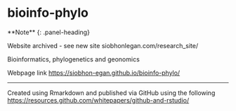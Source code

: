 # bioinfo-phylo

<div class="panel panel-info">
**Note**
{: .panel-heading}
<div class="panel-body">

Website archived - see new site siobhonlegan.com/research_site/

</div>
</div>


Bioinformatics, phylogenetics and geonomics

Webpage link https://siobhon-egan.github.io/bioinfo-phylo/


***

Created using Rmarkdown and published via GitHub using the following https://resources.github.com/whitepapers/github-and-rstudio/
